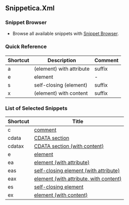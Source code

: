 ## Snippetica.Xml

### Snippet Browser
* Browse all available snippets with [Snippet Browser](http://pihrt.net/snippetica/snippets?engine=vs&language=xml).

### Quick Reference


#### 

Shortcut | Description | Comment
-------- | ----------- | -------
a|\(element\) with attribute|suffix
e|element|\-
s|self\-closing \(element\)|suffix
x|\(element\) with content|suffix

### List of Selected Snippets

Shortcut | Title
-------- | -----
c|[comment](Comment.snippet)
cdata|[CDATA section](CDataSection.snippet)
cdatax|[CDATA section \(with content\)](CDataSectionWithContent.snippet)
e|[element](Element.snippet)
ea|[element \(with attribute\)](ElementWithAttribute.snippet)
eas|[self\-closing element \(with attribute\)](SelfClosingElementWithAttribute.snippet)
eax|[element \(with attribute, with content\)](ElementWithAttributeWithContent.snippet)
es|[self\-closing element](SelfClosingElement.snippet)
ex|[element \(with content\)](ElementWithContent.snippet)
